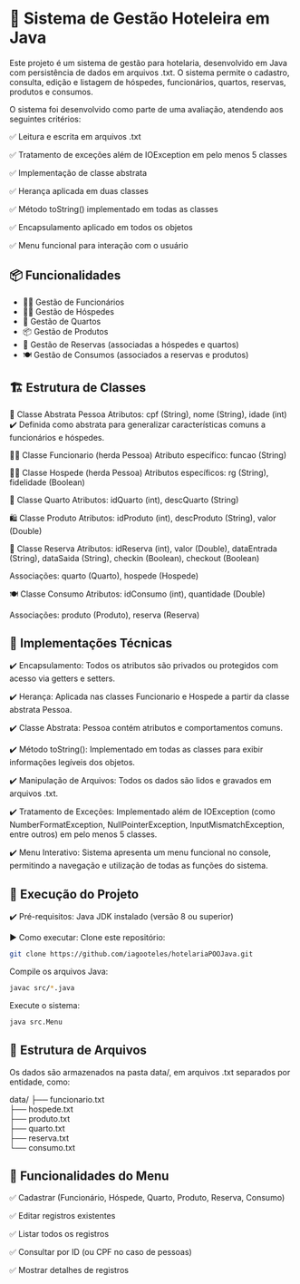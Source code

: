 # 🏨 Sistema de Gestão Hoteleira em Java

Este projeto é um sistema de gestão para hotelaria, desenvolvido em Java com persistência de dados em arquivos .txt. O sistema permite o cadastro, consulta, edição e listagem de hóspedes, funcionários, quartos, reservas, produtos e consumos.

O sistema foi desenvolvido como parte de uma avaliação, atendendo aos seguintes critérios:

✅ Leitura e escrita em arquivos .txt

✅ Tratamento de exceções além de IOException em pelo menos 5 classes

✅ Implementação de classe abstrata

✅ Herança aplicada em duas classes

✅ Método toString() implementado em todas as classes

✅ Encapsulamento aplicado em todos os objetos

✅ Menu funcional para interação com o usuário

## 📦 Funcionalidades
- 🧑‍💼 Gestão de Funcionários
- 🧑‍🎓 Gestão de Hóspedes
- 🏨 Gestão de Quartos
- 📦 Gestão de Produtos
- 📅 Gestão de Reservas (associadas a hóspedes e quartos)
- 🍽️ Gestão de Consumos (associados a reservas e produtos)

## 🏗️ Estrutura de Classes
🔷 Classe Abstrata
Pessoa
Atributos: cpf (String), nome (String), idade (int)
✔️ Definida como abstrata para generalizar características comuns a funcionários e hóspedes.

🧑‍💼 Classe Funcionario (herda Pessoa)
Atributo específico: funcao (String)

🧑‍🎓 Classe Hospede (herda Pessoa)
Atributos específicos: rg (String), fidelidade (Boolean)

🏨 Classe Quarto
Atributos: idQuarto (int), descQuarto (String)

🛍️ Classe Produto
Atributos: idProduto (int), descProduto (String), valor (Double)

📅 Classe Reserva
Atributos:
idReserva (int), valor (Double), dataEntrada (String), dataSaida (String), checkin (Boolean), checkout (Boolean)

Associações:
quarto (Quarto), hospede (Hospede)

🍽️ Classe Consumo
Atributos:
idConsumo (int), quantidade (Double)

Associações:
produto (Produto), reserva (Reserva)

## 🧠 Implementações Técnicas
✔️ Encapsulamento: Todos os atributos são privados ou protegidos com acesso via getters e setters.

✔️ Herança: Aplicada nas classes Funcionario e Hospede a partir da classe abstrata Pessoa.

✔️ Classe Abstrata: Pessoa contém atributos e comportamentos comuns.

✔️ Método toString(): Implementado em todas as classes para exibir informações legíveis dos objetos.

✔️ Manipulação de Arquivos: Todos os dados são lidos e gravados em arquivos .txt.

✔️ Tratamento de Exceções: Implementado além de IOException (como NumberFormatException, NullPointerException, InputMismatchException, entre outros) em pelo menos 5 classes.

✔️ Menu Interativo: Sistema apresenta um menu funcional no console, permitindo a navegação e utilização de todas as funções do sistema.

## 🚀 Execução do Projeto

✔️ Pré-requisitos:
Java JDK instalado (versão 8 ou superior)

▶️ Como executar:
Clone este repositório:

```bash
git clone https://github.com/iagooteles/hotelariaPOOJava.git
```

Compile os arquivos Java:
```bash
javac src/*.java
```

Execute o sistema:
```bash
java src.Menu
```

## 📂 Estrutura de Arquivos
Os dados são armazenados na pasta data/, em arquivos .txt separados por entidade, como:

data/
├── funcionario.txt  
├── hospede.txt  
├── produto.txt  
├── quarto.txt  
├── reserva.txt  
└── consumo.txt  


## 📝 Funcionalidades do Menu
✅ Cadastrar (Funcionário, Hóspede, Quarto, Produto, Reserva, Consumo)

✅ Editar registros existentes

✅ Listar todos os registros

✅ Consultar por ID (ou CPF no caso de pessoas)

✅ Mostrar detalhes de registros
